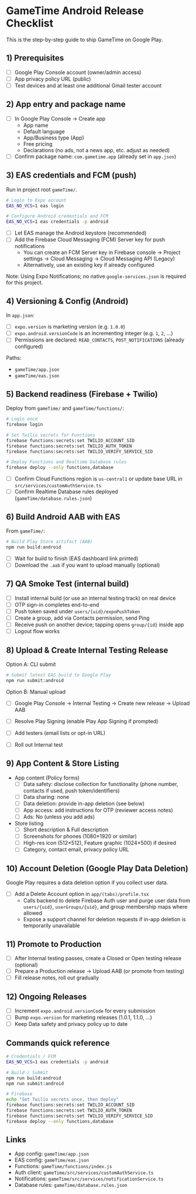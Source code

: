 # GameTime Android Release Checklist

This is the step-by-step guide to ship GameTime on Google Play.

## 1) Prerequisites
- [ ] Google Play Console account (owner/admin access)
- [ ] App privacy policy URL (public)
- [ ] Test devices and at least one additional Gmail tester account

## 2) App entry and package name
- [ ] In Google Play Console → Create app
  - App name
  - Default language
  - App/Business type (App)
  - Free pricing
  - Declarations (no ads, not a news app, etc. adjust as needed)
- [ ] Confirm package name: `com.gametime.app` (already set in `app.json`)

## 3) EAS credentials and FCM (push)
Run in project root `gameTime/`.

```bash
# Login to Expo account
EAS_NO_VCS=1 eas login

# Configure Android credentials and FCM
EAS_NO_VCS=1 eas credentials -p android
```
- [ ] Let EAS manage the Android keystore (recommended)
- [ ] Add the Firebase Cloud Messaging (FCM) Server key for push notifications
  - You can create an FCM Server key in Firebase console → Project settings → Cloud Messaging → Cloud Messaging API (Legacy)
  - Alternatively, use an existing key if already configured

Note: Using Expo Notifications; no native `google-services.json` is required for this project.

## 4) Versioning & Config (Android)
In `app.json`:
- [ ] `expo.version` is marketing version (e.g. `1.0.0`)
- [ ] `expo.android.versionCode` is an incrementing integer (e.g. `1`, `2`, …)
- [ ] Permissions are declared: `READ_CONTACTS`, `POST_NOTIFICATIONS` (already configured)

Paths:
- `gameTime/app.json`
- `gameTime/eas.json`

## 5) Backend readiness (Firebase + Twilio)
Deploy from `gameTime/` and `gameTime/functions/`:

```bash
# Login once
firebase login

# Set Twilio secrets for Functions
firebase functions:secrets:set TWILIO_ACCOUNT_SID
firebase functions:secrets:set TWILIO_AUTH_TOKEN
firebase functions:secrets:set TWILIO_VERIFY_SERVICE_SID

# Deploy Functions and Realtime Database rules
firebase deploy --only functions,database
```

- [ ] Confirm Cloud Functions region is `us-central1` or update base URL in `src/services/customAuthService.ts`
- [ ] Confirm Realtime Database rules deployed (`gameTime/database.rules.json`)

## 6) Build Android AAB with EAS
From `gameTime/`:
```bash
# Build Play Store artifact (AAB)
npm run build:android
```
- [ ] Wait for build to finish (EAS dashboard link printed)
- [ ] Download the `.aab` if you want to upload manually (optional)

## 7) QA Smoke Test (internal build)
- [ ] Install internal build (or use an internal testing track) on real device
- [ ] OTP sign-in completes end-to-end
- [ ] Push token saved under `users/{uid}/expoPushToken`
- [ ] Create a group, add via Contacts permission, send Ping
- [ ] Receive push on another device; tapping opens `group/{id}` inside app
- [ ] Logout flow works

## 8) Upload & Create Internal Testing Release
Option A: CLI submit
```bash
# Submit latest EAS build to Google Play
npm run submit:android
```
Option B: Manual upload
- [ ] Google Play Console → Internal Testing → Create new release → Upload AAB

- [ ] Resolve Play Signing (enable Play App Signing if prompted)
- [ ] Add testers (email lists or opt-in URL)
- [ ] Roll out Internal test

## 9) App Content & Store Listing
- App content (Policy forms)
  - [ ] Data safety: disclose collection for functionality (phone number, contacts if used, push token/identifiers)
  - [ ] Data sharing: none
  - [ ] Data deletion: provide in-app deletion (see below)
  - [ ] App access: add instructions for OTP (reviewer access notes)
  - [ ] Ads: No (unless you add ads)
- Store listing
  - [ ] Short description & Full description
  - [ ] Screenshots for phones (1080×1920 or similar)
  - [ ] High-res icon (512×512), Feature graphic (1024×500) if desired
  - [ ] Category, contact email, privacy policy URL

## 10) Account Deletion (Google Play Data Deletion)
Google Play requires a data deletion option if you collect user data.
- [ ] Add a Delete Account option in `app/(tabs)/profile.tsx`
  - Calls backend to delete Firebase Auth user and purge user data from `users/{uid}`, `userGroups/{uid}`, and group membership maps where allowed
  - Expose a support channel for deletion requests if in-app deletion is temporarily unavailable

## 11) Promote to Production
- [ ] After Internal testing passes, create a Closed or Open testing release (optional)
- [ ] Prepare a Production release → Upload AAB (or promote from testing)
- [ ] Fill release notes, roll out gradually

## 12) Ongoing Releases
- [ ] Increment `expo.android.versionCode` for every submission
- [ ] Bump `expo.version` for marketing releases (1.0.1, 1.1.0, …)
- [ ] Keep Data safety and privacy policy up to date

## Commands quick reference
```bash
# Credentials / FCM
EAS_NO_VCS=1 eas credentials -p android

# Build / Submit
npm run build:android
npm run submit:android

# Firebase
echo "Set Twilio secrets once, then deploy"
firebase functions:secrets:set TWILIO_ACCOUNT_SID
firebase functions:secrets:set TWILIO_AUTH_TOKEN
firebase functions:secrets:set TWILIO_VERIFY_SERVICE_SID
firebase deploy --only functions,database
```

## Links
- App config: `gameTime/app.json`
- EAS config: `gameTime/eas.json`
- Functions: `gameTime/functions/index.js`
- Auth client: `gameTime/src/services/customAuthService.ts`
- Notifications: `gameTime/src/services/notificationService.ts`
- Database rules: `gameTime/database.rules.json`







